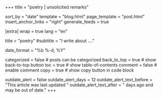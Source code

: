 +++
title = "poetry | unsolicited remarks"

sort_by = "date"
template = "blog.html"
page_template = "post.html"
insert_anchor_links = "right"
generate_feeds = true

[extra]
wrap = true
lang = "en"

title = "poetry"
#subtitle = "I write about ...."

date_format = "%b %-d, %Y"

categorized = false # posts can be categorized
back_to_top = true # show back-to-top button
toc = true # show table-of-contents
comment = false # enable comment
copy = true # show copy button in code block

outdate_alert = false
outdate_alert_days = 12
outdate_alert_text_before = "This article was last updated "
outdate_alert_text_after = " days ago and may be out of date."
+++